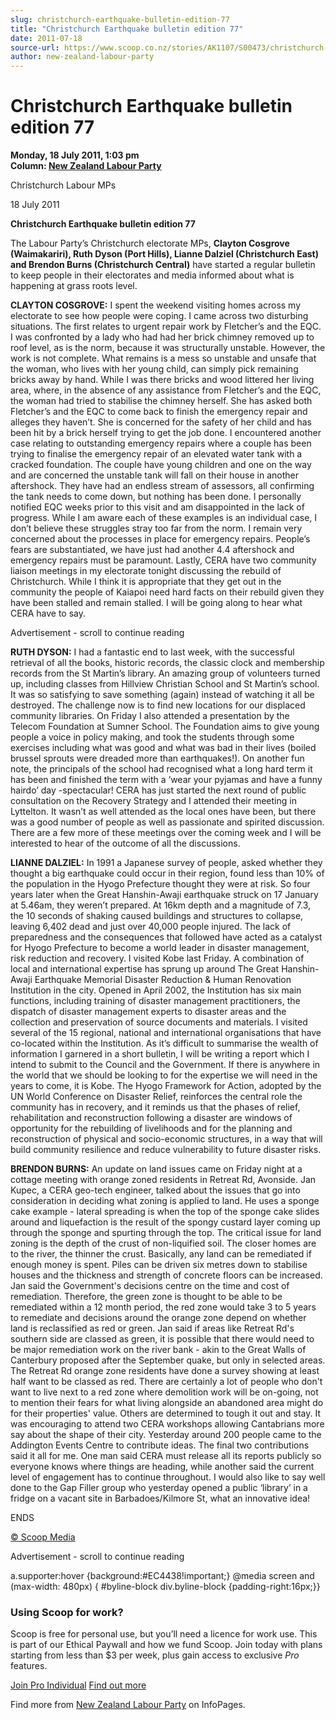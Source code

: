 ```yaml
---
slug: christchurch-earthquake-bulletin-edition-77
title: "Christchurch Earthquake bulletin edition 77"
date: 2011-07-18
source-url: https://www.scoop.co.nz/stories/AK1107/S00473/christchurch-earthquake-bulletin-edition-77.htm
author: new-zealand-labour-party
---
```

Christchurch Earthquake bulletin edition 77
===========================================

**Monday, 18 July 2011, 1:03 pm**  
**Column: [New Zealand Labour Party](https://info.scoop.co.nz/New_Zealand_Labour_Party)**

Christchurch Labour MPs

18 July 2011

**Christchurch Earthquake bulletin edition 77**

The Labour Party’s Christchurch electorate MPs, **Clayton Cosgrove (Waimakariri), Ruth Dyson (Port Hills), Lianne Dalziel (Christchurch East) and Brendon Burns (Christchurch Central)** have started a regular bulletin to keep people in their electorates and media informed about what is happening at grass roots level.

**CLAYTON COSGROVE:** I spent the weekend visiting homes across my electorate to see how people were coping. I came across two disturbing situations. The first relates to urgent repair work by Fletcher’s and the EQC. I was confronted by a lady who had had her brick chimney removed up to roof level, as is the norm, because it was structurally unstable. However, the work is not complete. What remains is a mess so unstable and unsafe that the woman, who lives with her young child, can simply pick remaining bricks away by hand. While I was there bricks and wood littered her living area, where, in the absence of any assistance from Fletcher’s and the EQC, the woman had tried to stabilise the chimney herself. She has asked both Fletcher’s and the EQC to come back to finish the emergency repair and alleges they haven’t. She is concerned for the safety of her child and has been hit by a brick herself trying to get the job done. I encountered another case relating to outstanding emergency repairs where a couple has been trying to finalise the emergency repair of an elevated water tank with a cracked foundation. The couple have young children and one on the way and are concerned the unstable tank will fall on their house in another aftershock. They have had an endless stream of assessors, all confirming the tank needs to come down, but nothing has been done. I personally notified EQC weeks prior to this visit and am disappointed in the lack of progress. While I am aware each of these examples is an individual case, I don’t believe these struggles stray too far from the norm. I remain very concerned about the processes in place for emergency repairs. People’s fears are substantiated, we have just had another 4.4 aftershock and emergency repairs must be paramount. Lastly, CERA have two community liaison meetings in my electorate tonight discussing the rebuild of Christchurch. While I think it is appropriate that they get out in the community the people of Kaiapoi need hard facts on their rebuild given they have been stalled and remain stalled. I will be going along to hear what CERA have to say.

Advertisement - scroll to continue reading





**RUTH DYSON:** I had a fantastic end to last week, with the successful retrieval of all the books, historic records, the classic clock and membership records from the St Martin’s library. An amazing group of volunteers turned up, including classes from Hillview Christian School and St Martin’s school. It was so satisfying to save something (again) instead of watching it all be destroyed. The challenge now is to find new locations for our displaced community libraries. On Friday I also attended a presentation by the Telecom Foundation at Sumner School. The Foundation aims to give young people a voice in policy making, and took the students through some exercises including what was good and what was bad in their lives (boiled brussel sprouts were dreaded more than earthquakes!). On another fun note, the principals of the school had recognised what a long hard term it has been and finished the term with a ‘wear your pyjamas and have a funny hairdo’ day -spectacular! CERA has just started the next round of public consultation on the Recovery Strategy and I attended their meeting in Lyttelton. It wasn’t as well attended as the local ones have been, but there was a good number of people as well as passionate and spirited discussion. There are a few more of these meetings over the coming week and I will be interested to hear of the outcome of all the discussions.

**LIANNE DALZIEL:** In 1991 a Japanese survey of people, asked whether they thought a big earthquake could occur in their region, found less than 10% of the population in the Hyogo Prefecture thought they were at risk. So four years later when the Great Hanshin-Awaji earthquake struck on 17 January at 5.46am, they weren’t prepared. At 16km depth and a magnitude of 7.3, the 10 seconds of shaking caused buildings and structures to collapse, leaving 6,402 dead and just over 40,000 people injured. The lack of preparedness and the consequences that followed have acted as a catalyst for Hyogo Prefecture to become a world leader in disaster management, risk reduction and recovery. I visited Kobe last Friday. A combination of local and international expertise has sprung up around The Great Hanshin-Awaji Earthquake Memorial Disaster Reduction & Human Renovation Institution in the city. Opened in April 2002, the Institution has six main functions, including training of disaster management practitioners, the dispatch of disaster management experts to disaster areas and the collection and preservation of source documents and materials. I visited several of the 15 regional, national and international organisations that have co-located within the Institution. As it’s difficult to summarise the wealth of information I garnered in a short bulletin, I will be writing a report which I intend to submit to the Council and the Government. If there is anywhere in the world that we should be looking to for the expertise we will need in the years to come, it is Kobe. The Hyogo Framework for Action, adopted by the UN World Conference on Disaster Relief, reinforces the central role the community has in recovery, and it reminds us that the phases of relief, rehabilitation and reconstruction following a disaster are windows of opportunity for the rebuilding of livelihoods and for the planning and reconstruction of physical and socio-economic structures, in a way that will build community resilience and reduce vulnerability to future disaster risks.

**BRENDON BURNS:** An update on land issues came on Friday night at a cottage meeting with orange zoned residents in Retreat Rd, Avonside. Jan Kupec, a CERA geo-tech engineer, talked about the issues that go into consideration in deciding what zoning is applied to land. He uses a sponge cake example - lateral spreading is when the top of the sponge cake slides around and liquefaction is the result of the spongy custard layer coming up through the sponge and spurting through the top. The critical issue for land zoning is the depth of the crust of non-liquified soil. The closer homes are to the river, the thinner the crust. Basically, any land can be remediated if enough money is spent. Piles can be driven six metres down to stabilise houses and the thickness and strength of concrete floors can be increased. Jan said the Government's decisions centre on the time and cost of remediation. Therefore, the green zone is thought to be able to be remediated within a 12 month period, the red zone would take 3 to 5 years to remediate and decisions around the orange zone depend on whether land is reclassified as red or green. Jan said if areas like Retreat Rd's southern side are classed as green, it is possible that there would need to be major remediation work on the river bank - akin to the Great Walls of Canterbury proposed after the September quake, but only in selected areas. The Retreat Rd orange zone residents have done a survey showing at least half want to be classed as red. There are certainly a lot of people who don't want to live next to a red zone where demolition work will be on-going, not to mention their fears for what living alongside an abandoned area might do for their properties' value. Others are determined to tough it out and stay. It was encouraging to attend two CERA workshops allowing Cantabrians more say about the shape of their city. Yesterday around 200 people came to the Addington Events Centre to contribute ideas. The final two contributions said it all for me. One man said CERA must release all its reports publicly so everyone knows where things are heading, while another said the current level of engagement has to continue throughout. I would also like to say well done to the Gap Filler group who yesterday opened a public ‘library’ in a fridge on a vacant site in Barbadoes/Kilmore St, what an innovative idea!

ENDS

[© Scoop Media](http://www.scoop.co.nz/about/terms.html)  

Advertisement - scroll to continue reading



a.supporter:hover {background:#EC4438!important;} @media screen and (max-width: 480px) { #byline-block div.byline-block {padding-right:16px;}}

### Using Scoop for work?

Scoop is free for personal use, but you’ll need a licence for work use. This is part of our Ethical Paywall and how we fund Scoop. Join today with plans starting from less than $3 per week, plus gain access to exclusive _Pro_ features.  
  
[Join Pro Individual](https://pro.scoop.co.nz/Individual/?from=ProIn24) [Find out more](https://pro.scoop.co.nz/using-scoop-for-work/?from=ProIn24)

Find more from [New Zealand Labour Party](https://info.scoop.co.nz/New_Zealand_Labour_Party) on InfoPages.